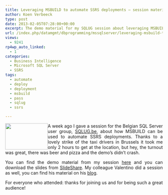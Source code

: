 ```yaml
---
title: Leveraging MSBUILD to automate SSRS deployments – session material
author: Koen Verbeeck
type: post
date: 2013-02-05T07:28:00+00:00
excerpt: The demo material for my SQLUG session about leveraging MSBUILD to automate SSRS deployments.
url: /index.php/datamgmt/dbprogramming/mssqlserver/leveraging-msbuild-to-automate-ssrs/
views:
  - 9241
rp4wp_auto_linked:
  - 1
categories:
  - Business Intelligence
  - Microsoft SQL Server
  - SSRS
tags:
  - automate
  - deploy
  - deployment
  - msbuild
  - pass
  - sqlug
  - ssrs

---
```

<p style="text-align: justify;">
  <a href="/media/users/koenverbeeck/logo.png?mtime=1358861145"><img style="float: left;" src="/wp-content/uploads/users/koenverbeeck/logo.png?mtime=1358861145" alt="" width="136" height="84" /></a>
</p>

<p style="text-align: justify;">
  A week ago I gave a session for the Belgian SQL Server user group, <a href="http://sqlug.be/">SQLUG.be</a>, about how MSBUILD can be used to automate SSRS deployments. Thanks to a lovely strike of the taxi drivers in Brussels it took me only 2 hours to get at the location, but hey, the turnout was great, there was beer and pizza and the demo’s didn’t crash.
</p>

<p style="text-align: justify;">
  <span style="text-align: justify;">You can find the demo material from my session <a href="/media/users/koenverbeeck/SQLUG_MSBUILD/MSBUILD_SSRSDeploy_Demos.zip?mtime=1360009782" target="_blank">here</a> and you can download the slides from </span><a style="text-align: justify;" href="http://www.slideshare.net/KoenVerbeeck/sqlug-msbuild-ssrs-deployments">SlideShare</a><span style="text-align: justify;">. My colleague Valentino did a session as well, you can find his material on his </span><a style="text-align: justify;" href="http://blog.hoegaerden.be/2013/01/30/automating-ssrs-deployment-download/">blog</a><span style="text-align: justify;">.</span>
</p>

<p style="text-align: justify;">
  For everyone who attended: thanks for joining us and for being such a great audience!
</p>